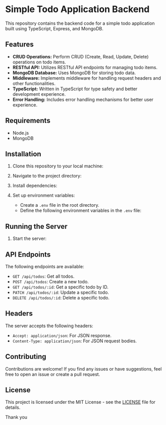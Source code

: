 # Simple Todo Application Backend

This repository contains the backend code for a simple todo application built using TypeScript, Express, and MongoDB.

## Features

- **CRUD Operations:** Perform CRUD (Create, Read, Update, Delete) operations on todo items.
- **RESTful API:** Utilizes RESTful API endpoints for managing todo items.
- **MongoDB Database:** Uses MongoDB for storing todo data.
- **Middleware:** Implements middleware for handling request headers and other functionalities.
- **TypeScript:** Written in TypeScript for type safety and better development experience.
- **Error Handling:** Includes error handling mechanisms for better user experience.

## Requirements

- Node.js
- MongoDB

## Installation

1. Clone this repository to your local machine:

2. Navigate to the project directory:

3. Install dependencies:

4. Set up environment variables:
   - Create a `.env` file in the root directory.
   - Define the following environment variables in the `.env` file:

## Running the Server

1. Start the server:

## API Endpoints

The following endpoints are available:

- `GET /api/todos`: Get all todos.
- `POST /api/todos`: Create a new todo.
- `GET /api/todos/:id`: Get a specific todo by ID.
- `PATCH /api/todos/:id`: Update a specific todo.
- `DELETE /api/todos/:id`: Delete a specific todo.

## Headers

The server accepts the following headers:

- `Accept: application/json`: For JSON response.
- `Content-Type: application/json`: For JSON request bodies.

## Contributing

Contributions are welcome! If you find any issues or have suggestions, feel free to open an issue or create a pull request.

## License

This project is licensed under the MIT License - see the [LICENSE](LICENSE) file for details.

Thank you
